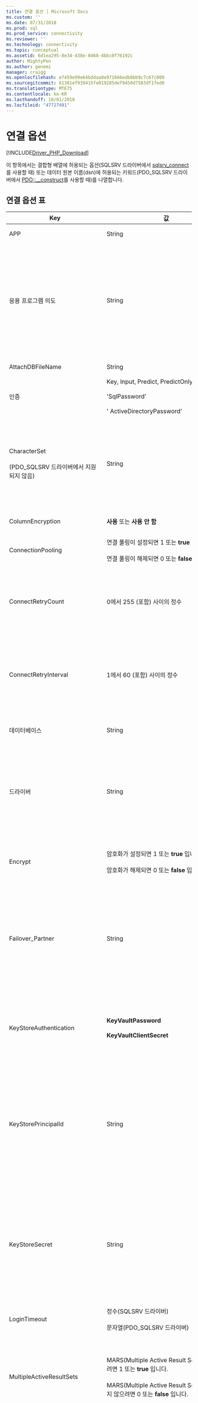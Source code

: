 ```yaml
---
title: 연결 옵션 | Microsoft Docs
ms.custom: ''
ms.date: 07/31/2018
ms.prod: sql
ms.prod_service: connectivity
ms.reviewer: ''
ms.technology: connectivity
ms.topic: conceptual
ms.assetid: 6d1ea295-8e34-438e-8468-4bbc0f76192c
author: MightyPen
ms.author: genemi
manager: craigg
ms.openlocfilehash: e7459e99e64bddaa0e971666edb8bb9c7c67c009
ms.sourcegitcommit: 61381ef939415fe019285def9450d7583df1fed0
ms.translationtype: MTE75
ms.contentlocale: ko-KR
ms.lasthandoff: 10/01/2018
ms.locfileid: "47727491"
---
```

# <a name="connection-options"></a>연결 옵션
[!INCLUDE[Driver_PHP_Download](../../includes/driver_php_download.md)]

이 항목에서는 결합형 배열에 허용되는 옵션(SQLSRV 드라이버에서 [sqlsrv_connect](../../connect/php/sqlsrv-connect.md)를 사용할 때) 또는 데이터 원본 이름(dsn)에 허용되는 키워드(PDO_SQLSRV 드라이버에서 [PDO::__construct](../../connect/php/pdo-construct.md)를 사용할 때)를 나열합니다.  

## <a name="table-of-connection-options"></a>연결 옵션 표
|Key|값|설명|Default|  
|-------|---------|---------------|-----------|  
|APP|String|추적에서 사용되는 응용 프로그램 이름을 지정합니다.|설정된 값이 없습니다.|  
|응용 프로그램 의도|String|서버에 연결할 때 응용 프로그램 작업 유형을 선언합니다. 가능한 값은 ReadOnly 및 ReadWrite입니다.<br /><br />에 대 한 자세한 내용은 [!INCLUDE[ssDriverPHP](../../includes/ssdriverphp_md.md)] 에 대 한 지원 [!INCLUDE[ssHADR](../../includes/sshadr_md.md)]를 참조 하십시오 [High Availability, Disaster Recovery에 대 한 지원](../../connect/php/php-driver-for-sql-server-support-for-high-availability-disaster-recovery.md)합니다.|ReadWrite|  
|AttachDBFileName|String|서버를 연결해야 하는 데이터베이스 파일을 지정합니다.|설정된 값이 없습니다.|  
|인증|Key, Input, Predict, PredictOnly, None<br /><br />'SqlPassword'<br /><br />' ActiveDirectoryPassword'|인증 모드를 지정합니다.|설정 안 됨.|  
|CharacterSet<br /><br />(PDO_SQLSRV 드라이버에서 지원되지 않음)|String|서버에 데이터를 보내는 데 사용되는 문자 집합을 지정합니다.<br /><br />가능한 값은 SQLSRV_ENC_CHAR 및 UTF-8입니다. 자세한 내용은 [How to: Send and Retrieve UTF-8 Data Using Built-In UTF-8 Support](../../connect/php/how-to-send-and-retrieve-utf-8-data-using-built-in-utf-8-support.md)을 참조하세요.|SQLSRV_ENC_CHAR|  
|ColumnEncryption|**사용** 또는 **사용 안 함**|Always Encrypted 기능 사용 여부를 지정 합니다. |사용 안 함|  
|ConnectionPooling|연결 풀링이 설정되면 1 또는 **true** 입니다.<br /><br />연결 풀링이 해제되면 0 또는 **false** 입니다.|연결이 연결 풀에서 할당되는지(1 또는 **true**) 할당되지 않는지(0 또는 **false**)를 지정합니다.<sup>1</sup>|**true**(1)|  
|ConnectRetryCount|0에서 255 (포함) 사이의 정수|포기 하기 전에 끊어진된 연결을 다시 시도의 최대 수입니다. 기본적으로 단일 시도 분할 하는 경우 연결 다시 설정 하도록 합니다. 0 이면 없습니다 다시 연결 하려고 하는 값입니다.|1|  
|ConnectRetryInterval|1에서 60 (포함) 사이의 정수|연결을 다시 시도 간격 (초) 시간입니다. 응용 프로그램 끊어진된 연결을 검색할 때 즉시 다시 연결 하려고 하 고 다시 시도 하기 전에 ConnectRetryInterval 초를 기다립니다 됩니다. ConnectRetryCount 0 이면이 키워드는 무시 됩니다.|1|  
|데이터베이스|String|<sup>2</sup>을 설정할 연결에 대해 사용 중인 데이터베이스 이름을 지정합니다.|사용할 로그인에 대한 기본 데이터베이스입니다.|  
|드라이버|String|SQL Server와 통신 하는 데 기반 Microsoft ODBC driver를 지정 합니다.<br /><br />가능한 값은<br />SQL Server 용 ODBC 드라이버 17<br />ODBC Driver 13 for SQL Server<br />ODBC Driver 11 for SQL Server (Windows만 해당).|Driver 키워드가 지정 되지 않은 경우 Microsoft Drivers for PHP for SQL Server 하려고 시스템에서 지원 되는 Microsoft ODBC 드라이버를 찾을 등 최신 버전의 ODBC 사용 하 여 시작 합니다.|  
|Encrypt|암호화가 설정되면 1 또는 **true** 입니다.<br /><br />암호화가 해제되면 0 또는 **false** 입니다.|SQL Server와의 통신이 암호화되었는지(1 또는 **true**) 또는 암호화되지 않았는지(0 또는 **false**)<sup>3</sup> 여부를 지정합니다.|**false**(0)|  
|Failover_Partner|String|주 서버를 사용할 수 없을 때 사용할 데이터베이스 미러의 인스턴스 및 서버(사용하도록 설정되고 구성된 경우)를 지정합니다.<br /><br />MultiSubnetFailover에서 Failover_Partner 사용에 대한 제한이 있습니다. 자세한 내용은 [High Availability, Disaster Recovery에 대 한 지원을](../../connect/php/php-driver-for-sql-server-support-for-high-availability-disaster-recovery.md)합니다.|설정된 값이 없습니다.|  
|KeyStoreAuthentication|**KeyVaultPassword**<br /><br />**KeyVaultClientSecret**|Azure Key Vault에 액세스 하기 위한 인증 방법입니다. 어떤 종류의 자격 증명은 KeyStorePrincipalId KeyStoreSecret와 사용을 제어 합니다. 자세한 내용은 [Azure Key Vault를 사용 하 여](../../connect/php/using-always-encrypted-php-drivers.md###using-azure-key-vault)입니다.|설정 안 됨.|
|KeyStorePrincipalId|String|Azure Key Vault에 액세스 하려는 계정에 대 한 식별자입니다. <br /><br />KeyStoreAuthentication 이면 **KeyVaultPassword**,이 Azure Active Directory 사용자 이름 이어야 합니다. <br /><br />KeyStoreAuthentication 이면 **KeyVaultClientSecret**, 응용 프로그램 클라이언트 ID는 이어야 합니다|설정 안 됨.|
|KeyStoreSecret|String|Azure Key Vault에 액세스 하려는 계정에 대 한 자격 증명 암호입니다. <br /><br />KeyStoreAuthentication 이면 **KeyVaultPassword**, Azure Active Directory 암호를 이어야 합니다. <br /><br />KeyStoreAuthentication 이면 **KeyVaultClientSecret**, 응용 프로그램 클라이언트 암호 여야 합니다.|설정 안 됨.|
|LoginTimeout|정수(SQLSRV 드라이버)<br /><br />문자열(PDO_SQLSRV 드라이버)|연결 시도가 실패할 때까지 기다리는 시간(초)을 지정합니다.|시간 제한이 없습니다.|  
|MultipleActiveResultSets|MARS(Multiple Active Result Set)를 사용하려면 1 또는 **true** 입니다.<br /><br />MARS(Multiple Active Result Set)를 사용하지 않으려면 0 또는 **false** 입니다.|MARS(Multiple Active Result Set)에 대한 지원을 사용하지 않도록 설정하거나 명시적으로 사용하도록 설정합니다.<br /><br />자세한 내용은 [방법: MARS&#40;Multiple Active Resultsets&#41;를 사용하지 않도록 설정](../../connect/php/how-to-disable-multiple-active-resultsets-mars.md)을 참조하세요.|true(1)|  
|MultiSubnetFailover|String|[!INCLUDE[ssSQL11](../../includes/sssql11-md.md)] 가용성 그룹 또는 [!INCLUDE[ssSQL11](../../includes/sssql11-md.md)] 장애 조치(failover) 클러스터 인스턴스의 가용성 그룹 수신기에 연결할 때는 항상 **multiSubnetFailover=yes**를 지정합니다. **multiSubnetFailover=yes**는 현재 활성 상태인 서버를 더 빠르게 검색하고 연결할 수 있도록 [!INCLUDE[ssDriverPHP](../../includes/ssdriverphp_md.md)]를 구성합니다. 가능한 값은 예 및 아니요입니다.<br /><br />에 대 한 자세한 내용은 [!INCLUDE[ssDriverPHP](../../includes/ssdriverphp_md.md)] 에 대 한 지원 [!INCLUDE[ssHADR](../../includes/sshadr_md.md)]를 참조 하십시오 [High Availability, Disaster Recovery에 대 한 지원](../../connect/php/php-driver-for-sql-server-support-for-high-availability-disaster-recovery.md)합니다.|아니오|  
|PWD<br /><br />(PDO_SQLSRV 드라이버에서 지원되지 않음)|String|SQL Server 인증<sup>4</sup>에 연결될 때 사용할 사용자 ID와 연결된 암호를 지정합니다.|설정된 값이 없습니다.|  
|QuotedId|SQL-92 규칙을 사용하려면 1 또는 **true**입니다.<br /><br />레거시 규칙을 사용하려면 0 또는 **false** 입니다.|따옴표로 묶은 식별자에 대해 SQL-92 규칙을 사용할지(1 또는 **true**) 레거시 Transact-SQL 규칙을 사용할지(0 또는 **false**) 여부를 지정합니다.|**true**(1)|  
|ReturnDatesAsStrings<br /><br />(PDO_SQLSRV 드라이버에서 지원되지 않음)|날짜 및 시간 형식을 문자열로 반환하려면 1 또는 **true** 입니다.<br /><br />날짜 및 시간 형식을 PHP **DateTime** 형식으로 반환하려면 0 또는 **false** 입니다.|날짜 및 시간 형식(datetime, date, time, datetime2 및 datetimeoffset)을 문자열 또는 PHP 형식으로 검색합니다. PDO_SQLSRV 드라이버를 사용하는 경우 날짜가 문자열로 반환됩니다. PDO_SQLSRV 드라이버에 **datetime** 형식이 없습니다.<br /><br />자세한 내용은 [방법: SQLSRV 드라이버를 사용하여 날짜 및 시간 형식을 문자열로 검색](../../connect/php/how-to-retrieve-date-and-time-type-as-strings-using-the-sqlsrv-driver.md)을 참조하세요.|**false**|  
|스크롤 가능|String|"버퍼됨"은 클라이언트 쪽(버퍼됨) 커서를 원한다는 것을 나타내며 메모리에서 전체 결과 집합을 캐시할 수 있습니다. 자세한 내용은 [커서 유형&#40;SQLSRV 드라이버&#41;](../../connect/php/cursor-types-sqlsrv-driver.md)를 참조하세요.|정방향 전용 커서|  
|서버<br /><br />(SQLSRV 드라이버에서 지원되지 않음)|String|연결할 [!INCLUDE[ssNoVersion](../../includes/ssnoversion-md.md)] 인스턴스입니다.<br /><br />또한 AlwaysOn 가용성 그룹에 연결하기 위해 가상 네트워크 이름을 지정할 수 있습니다. 에 대 한 자세한 내용은 [!INCLUDE[ssDriverPHP](../../includes/ssdriverphp_md.md)] 에 대 한 지원 [!INCLUDE[ssHADR](../../includes/sshadr_md.md)]를 참조 하십시오 [High Availability, Disaster Recovery에 대 한 지원](../../connect/php/php-driver-for-sql-server-support-for-high-availability-disaster-recovery.md)합니다.|서버는 필수 키워드입니다(연결 문자열에서 첫 번째 키워드가 될 필요는 없음). 서버 이름이 키워드에 전달되지 않은 경우 로컬 인스턴스에 연결하기 위해 시도합니다.<br /><br />서버에 전달된 값은 [!INCLUDE[ssNoVersion](../../includes/ssnoversion-md.md)] 인스턴스의 이름 또는 인스턴스의 IP 주소일 수 있습니다. 필요에 따라 포트 번호를 지정할 수 있습니다(예: `sqlsrv:server=(local),1033`).<br /><br />[!INCLUDE[ssDriverPHP](../../includes/ssdriverphp_md.md)] 의 버전 3.0부터는 `server=(localdb)\instancename`을 사용하여 LocalDB 인스턴스를 지정할 수도 있습니다. 자세한 내용은 [LocalDB에 대 한 지원을](../../connect/php/php-driver-for-sql-server-support-for-localdb.md)합니다.|  
|TraceFile|String|추적 데이터에 사용되는 파일에 대한 경로를 지정합니다.|설정된 값이 없습니다.|  
|TraceOn|추적을 사용하도록 설정하려면 1 또는 **true** 입니다.<br /><br />추적을 사용하지 않도록 설정하려면 0 또는 **false** 입니다.|설정되는 연결에 대해 ODBC 추적이 사용하도록 설정되는지(1 또는 **true**) 사용하지 않도록 설정되는지(0 또는 **false**) 지정합니다.|**false**(0)|  
|TransactionIsolation|SQLSRV 드라이버는 다음 값을 사용합니다.<br /><br />SQLSRV_TXN_READ_UNCOMMITTED<br /><br />SQLSRV_TXN_READ_COMMITTED<br /><br />SQLSRV_TXN_REPEATABLE_READ<br /><br />SQLSRV_TXN_SNAPSHOT<br /><br />SQLSRV_TXN_SERIALIZABLE<br /><br />PDO_SQLSRV 드라이버는 다음 값을 사용 합니다.<br /><br />PDO::SQLSRV_TXN_READ_UNCOMMITTED<br /><br />PDO::SQLSRV_TXN_READ_COMMITTED<br /><br />PDO::SQLSRV_TXN_REPEATABLE_READ<br /><br />PDO::SQLSRV_TXN_SNAPSHOT<br /><br />PDO::SQLSRV_TXN_SERIALIZABLE|트랜잭션 격리 수준을 지정합니다.<br /><br />트랜잭션 격리에 대한 자세한 내용은 SQL Server 설명서에서 [SET TRANSACTION ISOLATION LEVEL](../../t-sql/statements/set-transaction-isolation-level-transact-sql.md)을 참조하세요.|SQLSRV_TXN_READ_COMMITTED<br /><br />로 구분하거나 여러<br /><br />PDO::SQLSRV_TXN_READ_COMMITTED|  
|TransparentNetworkIPResolution|**사용** 또는 **사용 안 함**|호스트 이름으로 연결 된 첫 번째 호스트 이름의 IP 응답 하지 않는 되며 여러 Ip를 확인 하는 경우 연결 시퀀스에 영향을 줍니다.<br /><br />다른 연결 시퀀스를 제공 하는 MultiSubnetFailover와 상호 작용 합니다. 자세한 내용은 [Transparent Network IP Resolution](../../connect/php/php-driver-for-sql-server-support-for-high-availability-disaster-recovery.md) 하거나 [Transparent Network IP Resolution를 사용 하 여](https://docs.microsoft.com/sql/connect/odbc/using-transparent-network-ip-resolution)입니다.|설정|
|TrustServerCertificate|인증서를 신뢰하려면 1 또는 **true** 입니다.<br /><br />인증서를 신뢰하지 않으려면 0 또는 **false** 입니다.|클라이언트가 자체 서명된 서버 인증서를 신뢰해야 하는지(1 또는 **true**) 또는 거부해야 하는지(0 또는 **false**) 여부를 지정합니다.|**false**(0)|  
|UID<br /><br />(PDO_SQLSRV 드라이버에서 지원되지 않음)|String|SQL Server 인증<sup>4</sup>과 연결할 때 사용할 사용자 ID를 지정합니다.|설정된 값이 없습니다.|  
|WSID|String|추적용 컴퓨터의 이름을 지정합니다.|설정된 값이 없습니다.|  

1. `ConnectionPooling` 특성에서 Linux 및 Mac. 연결 풀링을 활성화/비활성화를 사용할 수 없습니다 [연결 풀링(Microsoft Drivers for PHP for SQL Server)](../../connect/php/connection-pooling-microsoft-drivers-for-php-for-sql-server.md)을 참조하세요.

2. 설정된 연결에서 실행되는 모든 쿼리는 *데이터베이스* 특성에서 지정하는 데이터베이스에 대해 만들어집니다. 그러나 사용자에게 적절한 권한이 있는 경우 정규화된 이름을 사용하여 다른 데이터베이스의 데이터에 액세스할 수 있습니다. 예를 들어 *마스터* 데이터베이스가 *데이터베이스* 연결 특성으로 설정된 경우 정규화된 이름을 사용하여 *AdventureWorks.HumanResources.Employee* 테이블에 액세스하는 Transact-SQL 쿼리를 계속 실행할 수 있습니다.  

3. *암호화* 를 사용하도록 설정하면 데이터를 암호화하는 데 필요한 계산 오버헤드로 인해 일부 응용 프로그램의 성능에 영향을 줄 수 있습니다.  

4. 연결할 *UID* 와 *PWD* 특성은 [!INCLUDE[ssNoVersion](../../includes/ssnoversion-md.md)] 인증과 연결될 때 둘 다 설정되어야 합니다.  

지원되는 많은 키가 ODBC 연결 문자열 특성입니다. ODBC 연결 문자열에 대한 정보는 [SQL Native Client에서 연결 문자열 키워드 사용](../../relational-databases/native-client/applications/using-connection-string-keywords-with-sql-server-native-client.md)을 참조하세요.

## <a name="see-also"></a>참고 항목  
[서버에 연결](../../connect/php/connecting-to-the-server.md)  
